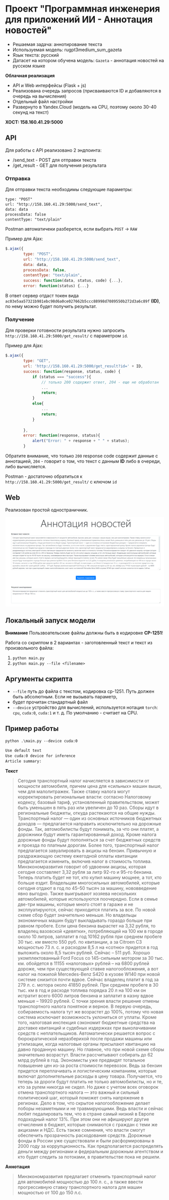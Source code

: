 # Проект "Программная инженерия для приложений ИИ - Аннотация новостей"

* Решаемая задача: аннотирование текста
* Используемая модель: rugpt3medium_sum_gazeta
* Язык текста: русский
* Датасет на котором обучена модель: `Gazeta` - аннотация новостей на русском языке

**Облачная реализация**
* API и Web интерфейсы (Flask + js)
* Реализована очередь запросов (присваиваются ID и добавляются в очередь на вычисления)
* Отдельный файл настройки
* Развернуто в Yandex.Cloud (модель на CPU, поэтому около 30-40 секунд на текст)

**ХОСТ: 158.160.41.29:5000**
## API
Для работы с API реализовано 2 эндпоинта:
* /send_text - POST для отправки текста
* /get_result - GET для получения результата

### Отправка
Для отправки текста необходимы следующие параметры:

```cli
type: "POST"
url: "http://158.160.41.29:5000/send_text",
data: data
processData: false
contentType: "text/plain"
```

Postman автоматичеки разберется, если выбрать `POST` $\rightarrow$ `RAW`

Пример для Ajax:

```js
$.ajax({
        type: "POST",
        url: "http://158.160.41.29:5000/send_text",
        data: data,
        processData: false,
        contentType: "text/plain",
        success: function(data, status, code) {...},
        error: function(status) {...}
```

В ответ сервер отдаст токен вида `ac03e5aa57321b981ebc98d6a0ce027662b5ccc88998d7089550b272d3a6c89f` **(ID)**, по
нему можно будет получить результат.

### Получение

Для проверки готовности результата нужно запросить `http://158.160.41.29:5000/get_result/` с параметром `id`.

Пример для Ajax:

```js
$.ajax({
        type: "GET",
        url: 'http://158.160.41.29:5000/get_result?id=' + ID,
        success: function(response, status, code) {
            if (status === "success"){
                // только 200 содержит ответ, 204 - еще не обработан
                ...
                return;
            }
            else{
                ...
                return;
            }
            
        },
        error: function(response, status){
            alert("Error: " + response + " " + status);
        }
```

Обратите внимание, что только `200` response code содержит данные с аннотацией, `204` - говорит о том, что текст с данным **ID** либо в очереди, либо вычисляется.

Postman - достаточно обратиться к `http://158.160.41.29:5000/get_result/` с ключом `id`

## Web

Реализован простой одностраничник.

![Screenshot](imgs/web.png)

## Локальный запуск модели

**Внимание** Пользвоательские файлы должны быть в кодировке **CP-1251**!

Работа со скриптом в 2 вариантах - заготовленный текст и текст из произвольного файла:

1. `python main.py`
2. `python main.py --file <filename>`


## Аргументы скрипта

* `--file` путь до файла с текстом, кодировка cp-1251. Путь должен быть абсолютным. Если не вызывать параметр, 
* будет прочитан стандартный файл
* `--device` устройство для вычислений, используется нотация `torch`: `cpu`, `cuda:0`, `cuda:1` и т. д. По умолчанию - считает на CPU.

## Пример работы

`python .\main.py --device cuda:0`

```bash
Use default text
Use cuda:0 device for inference
Article summary:
```

**Текст**

>Сегодня транспортный налог начисляется в зависимости от мощности автомобиля, причем цена для «сильных» машин выше, чем для малолитражек. Также ставку налога могут корректировать региональные власти: согласно Налоговому кодексу, базовый тариф, установленный правительством, может быть уменьшен в пять раз или увеличен до 10 раз. Сборы идут в региональные бюджеты, откуда растекаются на общие нужды. Транспортный налог — один из основных источников бюджетных доходов — предлагается направить исключительно на дорожные фонды. Так, автомобилисты будут понимать, за что они платят, а дорожники будут иметь гарантированный доход. Кроме налога дорожные фонды будут пополняться за счет бюджетных средств и проезда по платным дорогам. Более того, транспортный налог предлагается завуалировать в акцизы на бензин. Привычную и раздражающую систему ежегодной оплаты квитанции предлагается изменить, включив налог в стоимость топлива. Минэкономразвития говорит об удвоении акцизы, которая сегодня составляет 3,32 рубля за литр 92-го и 95-го бензина. Теперь платить будет не тот, кто купил машину мощнее, а тот, кто больше ездит. Владельцам многосильных автомобилей, которые сегодня отдают в год по 45–50 тысяч за машину, нововведение явно выгодно. Также выигрывают хозяева нескольких автомобилей, которые используются поочередно. Если в семье две-три машины, которые много стоят в гараже и не эксплуатируются, сейчас приходится платить за все. По новой схеме сбор будет значительно меньше. Но владельцы экономичных машин будут выкладывать гораздо больше при равном пробеге. Если цена бензина вырастет на 3,32 рубля, то владелец вазовской «девятки», потребляющей на 100 км в городе около 10 литров, заплатит в год 10162 рубля при среднем пробеге 30 тыс. км вместо 550 руб. по квитанции, а за Citroen C3 мощностью 73 л. с. и расходом 8,5 л на «сотню» придется в год выложить около 8,5 тысяч рублей. Сейчас – 511 руб. Хорошо укомплектованный Ford Focus cо 145-сильным мотором за 30 тыс. км. обойдется в 11155 «налоговых» рублей – на 6800 рублей дороже, чем при существующей ставке налогообложения, а вот налог на пожилой Mercedes-Benz S420 в кузове W140 при новой системе снизится почти вдвое. Сейчас владелец платит в год за 279 л. с. мотора около 41850 рублей. При среднем пробеге в 30 тыс. км в год и расходе топлива порядка 20 л на 100 км он истратит всего 6000 литров бензина и заплатит в казну вдвое меньше – 19920 рублей. С точки зрения власти решение отмены транспортного налога понятное и верное. В первую очередь, собираемость налога тут же возрастет до 100%, потому что новая система исключает возможность уклониться от уплаты. Кроме того, налоговая инспекция сэкономит бюджетные средства на доставке квитанций и судебных издержках при выколачивании средств с неплательщиков. Автоматически решается вопрос с бюрократической неразберихой после продажи машины или утилизации, когда налоговые органы присылают квитанцию на давно проданную машину. Но главное, что при новой схеме сборы значительно возрастут. Власти рассчитывают собирать до 62 млрд рублей в год. Экономисты уже предвидят тотальное повышение цен из-за роста стоимости перевозок. Ведь за бензин придется переплачивать и логистическим компаниям, которые включат дополнительные расходы в цену товара. Получается, что теперь за дороги будут платить не только автомобилисты, но и те, кто за рулем никогда не сидел. Но даже с учетом всех оговорок отмена транспортного налога — это важный и сильный политический шаг, который поможет снять напряжение в регионах. Дело в том, что скрытое налогообложение делает поборы незаметными и не травмирующими. Ведь власти и сейчас любят педалировать тем, что в стране самый низкий в Европе подоходный налог 13%. При этом они не афишируют другие отчисления в бюджет, которые снимаются с граждан с теми же акцизами и НДС. Есть также сомнения, что власти смогут обеспечить прозрачность расходования средств. Дорожные фонды в России уже существовали и были расформированы в 2000 году за коррупционность. Как предполагается распределять деньги между регионами и федеральным дорожным агентством и кто будет следить за потоками, в правительстве пока не решили.

**Аннотация**

>Минэкономразвития предлагает отменить транспортный налог для автомобилей мощностью до 100 л. с., а также ввести прогрессивную ставку транспортного налога для машин мощностью от 100 до 150 л.с.
